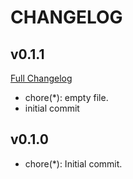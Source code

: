 CHANGELOG
=========

v0.1.1
-------

[Full Changelog](https://github.com/WalekH/github-test-repository/compare/v0.1.0...v0.1.1)

* chore(*): empty file.
* initial commit

v0.1.0
-------

* chore(*): Initial commit.